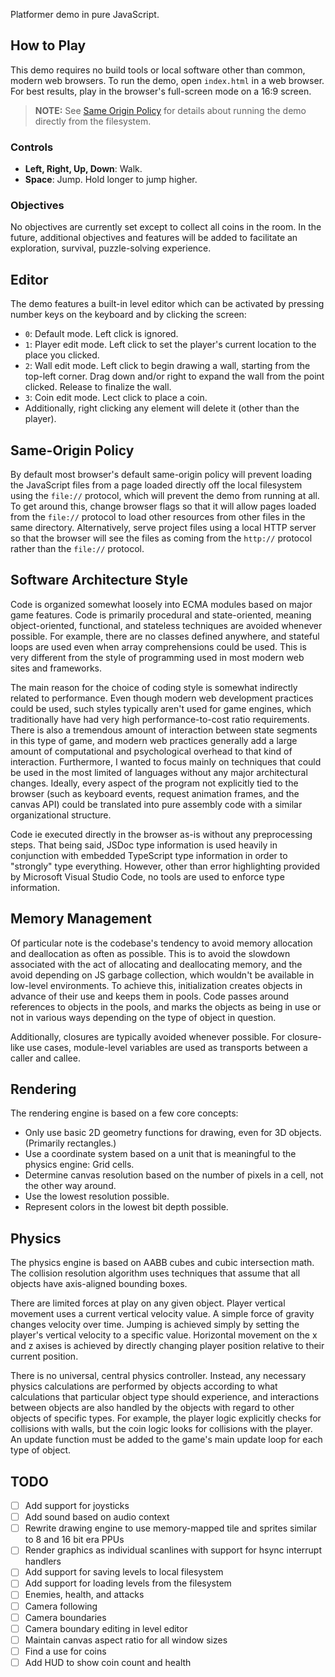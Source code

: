 Platformer demo in pure JavaScript.

## How to Play

This demo requires no build tools or local software other than common, modern web browsers. To run the demo, open `index.html` in a web browser. For best results, play in the browser's full-screen mode on a 16:9 screen.

> **NOTE:** See [Same Origin Policy](#same-origin-policy) for details about running the demo directly from the filesystem.

### Controls

- **Left, Right, Up, Down**: Walk.
- **Space**: Jump. Hold longer to jump higher.

### Objectives

No objectives are currently set except to collect all coins in the room. In the future, additional objectives and features will be added to facilitate an exploration, survival, puzzle-solving experience.

## Editor

The demo features a built-in level editor which can be activated by pressing number keys on the keyboard and by clicking the screen:

- `0`: Default mode. Left click is ignored.
- `1`: Player edit mode. Left click to set the player's current location to the place you clicked.
- `2`: Wall edit mode. Left click to begin drawing a wall, starting from the top-left corner. Drag down and/or right to expand the wall from the point clicked. Release to finalize the wall.
- `3`: Coin edit mode. Lect click to place a coin.
- Additionally, right clicking any element will delete it (other than the player).

## Same-Origin Policy

By default most browser's default same-origin policy will prevent loading the JavaScript files from a page loaded directly off the local filesystem using the `file://` protocol, which will prevent the demo from running at all. To get around this, change browser flags so that it will allow pages loaded from the `file://` protocol to load other resources from other files in the same directory. Alternatively, serve project files using a local HTTP server so that the browser will see the files as coming from the `http://` protocol rather than the `file://` protocol.

## Software Architecture Style

Code is organized somewhat loosely into ECMA modules based on major game features. Code is primarily procedural and state-oriented, meaning object-oriented, functional, and stateless techniques are avoided whenever possible. For example, there are no classes defined anywhere, and stateful loops are used even when array comprehensions could be used. This is very different from the style of programming used in most modern web sites and frameworks.

The main reason for the choice of coding style is somewhat indirectly related to performance. Even though modern web development practices could be used, such styles typically aren't used for game engines, which traditionally have had very high performance-to-cost ratio requirements. There is also a tremendous amount of interaction between state segments in this type of game, and modern web practices generally add a large amount of computational and psychological overhead to that kind of interaction. Furthermore, I wanted to focus mainly on techniques that could be used in the most limited of languages without any major architectural changes. Ideally, every aspect of the program not explicitly tied to the browser (such as keyboard events, request animation frames, and the canvas API) could be translated into pure assembly code with a similar organizational structure.

Code ie executed directly in the browser as-is without any preprocessing steps. That being said, JSDoc type information is used heavily in conjunction with embedded TypeScript type information in order to "strongly" type everything. However, other than error highlighting provided by Microsoft Visual Studio Code, no tools are used to enforce type information.

## Memory Management

Of particular note is the codebase's tendency to avoid memory allocation and deallocation as often as possible. This is to avoid the slowdown associated with the act of allocating and deallocating memory, and the avoid depending on JS garbage collection, which wouldn't be available in low-level environments. To achieve this, initialization creates objects in advance of their use and keeps them in pools. Code passes around references to objects in the pools, and marks the objects as being in use or not in various ways depending on the type of object in question.

Additionally, closures are typically avoided whenever possible. For closure-like use cases, module-level variables are used as transports between a caller and callee.

## Rendering

The rendering engine is based on a few core concepts:

- Only use basic 2D geometry functions for drawing, even for 3D objects. (Primarily rectangles.)
- Use a coordinate system based on a unit that is meaningful to the physics engine: Grid cells.
- Determine canvas resolution based on the number of pixels in a cell, not the other way around.
- Use the lowest resolution possible.
- Represent colors in the lowest bit depth possible.

## Physics

The physics engine is based on AABB cubes and cubic intersection math. The collision resolution algorithm uses techniques that assume that all objects have axis-aligned bounding boxes.

There are limited forces at play on any given object. Player vertical movement uses a current vertical velocity value. A simple force of gravity changes velocity over time. Jumping is achieved simply by setting the player's vertical velocity to a specific value. Horizontal movement on the x and z axises is achieved by directly changing player position relative to their current position.

There is no universal, central physics controller. Instead, any necessary physics calculations are performed by objects according to what calculations that particular object type should experience, and interactions between objects are also handled by the objects with regard to other objects of specific types. For example, the player logic explicitly checks for collisions with walls, but the coin logic looks for collisions with the player. An update function must be added to the game's main update loop for each type of object.

## TODO

- [ ] Add support for joysticks
- [ ] Add sound based on audio context
- [ ] Rewrite drawing engine to use memory-mapped tile and sprites similar to 8 and 16 bit era PPUs
- [ ] Render graphics as individual scanlines with support for hsync interrupt handlers
- [ ] Add support for saving levels to local filesystem
- [ ] Add support for loading levels from the filesystem
- [ ] Enemies, health, and attacks
- [ ] Camera following
- [ ] Camera boundaries
- [ ] Camera boundary editing in level editor
- [ ] Maintain canvas aspect ratio for all window sizes
- [ ] Find a use for coins
- [ ] Add HUD to show coin count and health
